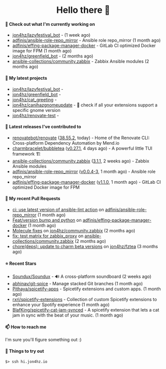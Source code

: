 <h1 align=center>Hello there 👋</h1>

#### 👷 Check out what I'm currently working on

- [jon4hz/lazyfestival_bot](https://github.com/jon4hz/lazyfestival_bot) -  (1 week ago)
- [adfinis/ansible-role-repo_mirror](https://github.com/adfinis/ansible-role-repo_mirror) - Ansible role repo_mirror (1 month ago)
- [adfinis/effing-package-manager-docker](https://github.com/adfinis/effing-package-manager-docker) - GitLab CI optimized Docker image for FPM (1 month ago)
- [jon4hz/greenfield_bot](https://github.com/jon4hz/greenfield_bot) -  (2 months ago)
- [ansible-collections/community.zabbix](https://github.com/ansible-collections/community.zabbix) - Zabbix Ansible modules (2 months ago)

#### 🌱 My latest projects

- [jon4hz/lazyfestival_bot](https://github.com/jon4hz/lazyfestival_bot) - 
- [jon4hz/greenfield_bot](https://github.com/jon4hz/greenfield_bot) - 
- [jon4hz/cat_greeting](https://github.com/jon4hz/cat_greeting) - 
- [jon4hz/canihazgnomeupdate](https://github.com/jon4hz/canihazgnomeupdate) - 🧙 check if all your extensions support a specific gnome version
- [jon4hz/renovate-test](https://github.com/jon4hz/renovate-test) - 

#### 🔭 Latest releases I've contributed to

- [renovatebot/renovate](https://github.com/renovatebot/renovate) ([38.55.2](https://github.com/renovatebot/renovate/releases/tag/38.55.2), today) - Home of the Renovate CLI: Cross-platform Dependency Automation by Mend.io
- [charmbracelet/bubbletea](https://github.com/charmbracelet/bubbletea) ([v0.27.1](https://github.com/charmbracelet/bubbletea/releases/tag/v0.27.1), 4 days ago) - A powerful little TUI framework 🏗
- [ansible-collections/community.zabbix](https://github.com/ansible-collections/community.zabbix) ([3.1.1](https://github.com/ansible-collections/community.zabbix/releases/tag/3.1.1), 2 weeks ago) - Zabbix Ansible modules
- [adfinis/ansible-role-repo_mirror](https://github.com/adfinis/ansible-role-repo_mirror) ([v0.0.4-3](https://github.com/adfinis/ansible-role-repo_mirror/releases/tag/v0.0.4-3), 1 month ago) - Ansible role repo_mirror
- [adfinis/effing-package-manager-docker](https://github.com/adfinis/effing-package-manager-docker) ([v1.1.0](https://github.com/adfinis/effing-package-manager-docker/releases/tag/v1.1.0), 1 month ago) - GitLab CI optimized Docker image for FPM

#### 🔨 My recent Pull Requests

- [ci: use latest version of ansible-lint action](https://github.com/adfinis/ansible-role-repo_mirror/pull/50) on [adfinis/ansible-role-repo_mirror](https://github.com/adfinis/ansible-role-repo_mirror) (1 month ago)
- [Feat/version bump and python](https://github.com/adfinis/effing-package-manager-docker/pull/18) on [adfinis/effing-package-manager-docker](https://github.com/adfinis/effing-package-manager-docker) (1 month ago)
- [Molecule fixes](https://github.com/jon4hz/community.zabbix/pull/1) on [jon4hz/community.zabbix](https://github.com/jon4hz/community.zabbix) (2 months ago)
- [fix: test matrix for zabbix_proxy](https://github.com/ansible-collections/community.zabbix/pull/1281) on [ansible-collections/community.zabbix](https://github.com/ansible-collections/community.zabbix) (2 months ago)
- [chore(deps): update to charm beta versions](https://github.com/jon4hz/fztea/pull/50) on [jon4hz/fztea](https://github.com/jon4hz/fztea) (3 months ago)

#### ⭐ Recent Stars

- [Soundux/Soundux](https://github.com/Soundux/Soundux) - 🔊 A cross-platform soundboard (2 weeks ago)
- [abhinav/git-spice](https://github.com/abhinav/git-spice) - Manage stacked Git branches (1 month ago)
- [Pithaya/spicetify-apps](https://github.com/Pithaya/spicetify-apps) - Spicetify extensions and custom apps. (1 month ago)
- [rxri/spicetify-extensions](https://github.com/rxri/spicetify-extensions) - Collection of custom Spicetify extensions to enhance your Spotify experience (1 month ago)
- [BlafKing/spicetify-cat-jam-synced](https://github.com/BlafKing/spicetify-cat-jam-synced) - A spicetify extension that lets a cat jam in sync with the beat of your music. (1 month ago)

#### 📫 How to reach me
I'm sure you'll figure something out :)

#### 👀 Things to try out
```
$> ssh hi.jon4hz.io
```